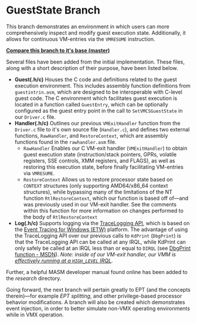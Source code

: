 # GuestState Branch

This branch demonstrates an environment in which users can more comprehensively inspect and modify guest execution state. Additionally, it allows for continuous VM-entries via the `VMRESUME` instruction.

[**Compare this branch to it's base (master)**](https://github.com/calware/HV-Playground/compare/master...GuestState)

Several files have been added from the initial implementation. These files, along with a short description of their purpose, have been listed below.
 * **Guest(.h/c)** Houses the C code and definitions related to the guest execution environment. This includes assembly function definitions from `guestintrin.asm`, which are designed to be interoperable with C-level guest code. The C environment which facilitates guest execution is located in a function called `GuestEntry`, which can be optionally configured as the guest entry point in the call to `SetVMCSGuestState` in our `Driver.c` file.
 * **Handler(.h/c)** Outlines our previous `VMExitHandler` function from the `Driver.c` file to it's own source file (`Handler.c`), and defines two external functions, `RawHandler`, and `RestoreContext`, which are assembly functions found in the `rawhandler.asm` file.
   - `RawHandler` Enables our C VM-exit handler (`VMExitHandler`) to obtain guest execution state (instruction/stack pointers, GPRs, volatile registers, SSE controls, XMM registers, and FLAGS), as well as restoring this execution state, before finally facilitating VM-entries via `VMRESUME`.
   - `RestoreContext` Allows us to restore processor state based on `CONTEXT` structures (only supporting AMD64/x86_64 context structures), while bypassing many of the limitations of the NT function `RtlRestoreContext`, which our function is based off of—and was previously used in our VM-exit handler. See the comments within this function for more information on changes performed to the body of `RtlRestoreContext`
 * **Log(.h/c)** Supports logging via the [TraceLogging API](https://docs.microsoft.com/en-us/windows-hardware/drivers/devtest/tracelogging-api), which is based on the [Event Tracing for Windows (ETW)](https://docs.microsoft.com/en-us/windows-hardware/drivers/devtest/event-tracing-for-windows--etw-) platform. The advantage of using the TraceLogging API over our previous calls to `KdPrint` (`DbgPrint`) is that the TraceLogging API can be called at any IRQL, while KdPrint can only safely be called at an IRQL less than or equal to `DIRQL` \(see [DbgPrint function - MSDN](https://docs.microsoft.com/en-us/windows-hardware/drivers/ddi/wdm/nf-wdm-dbgprint)\). *Note: inside of our VM-exit handler, our VMM is [effectively running at a `HIGH_LEVEL` IRQL](https://github.com/tandasat/HyperPlatform/issues/3#issuecomment-230494046).*

Further, a helpful MASM developer manual found online has been added to the *research* directory.

Going forward, the next branch will pertain greatly to EPT (and the concepts therein)—for example *EPT splitting*, and other privilege-based processor behavior modifications. A branch will also be created which demonstrates event injection, in order to better simulate non-VMX operating environments while in VMX operation.
